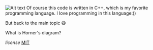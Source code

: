 ![Alt text](image.pnp)
Of course this code is written in C++, which is my favorite programming language. I love programming in this language:))

But back to the main topic :smiley:

What is Horner's diagram?





*license* 
[MIT](https://choosealicense.com/licenses/mit/)
